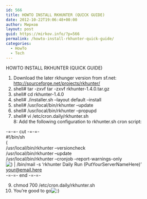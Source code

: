 ```yaml
---
id: 566
title: HOWTO INSTALL RKHUNTER (QUICK GUIDE)
date: 2012-10-22T19:06:48+00:00
author: Мирков
layout: post
guid: https://mirkov.info/?p=566
permalink: /howto-install-rkhunter-quick-guide/
categories:
  - HowTo
  - Tech
---
```

HOWTO INSTALL RKHUNTER (QUICK GUIDE)  
1. Download the later rkhunger version from sf.net: http://sourceforge.net/projects/rkhunter/  
2. shell# tar -zxvf tar -zxvf rkhunter-1.4.0.tar.gz  
3. shell# cd rkhunter-1.4.0  
4. shell# ./installer.sh &#8211;layout default &#8211;install  
5. shell# /usr/local/bin/rkhunter &#8211;update  
6. shell# /usr/local/bin/rkhunter &#8211;propupd  
7. shell# vi /etc/cron.daily/rkhunter.sh  
8: Add the following configuration to rkhunter.sh cron script:

-=-=- cut -=-=-  
#!/bin/sh  
(  
/usr/local/bin/rkhunter &#8211;versioncheck  
/usr/local/bin/rkhunter &#8211;update  
/usr/local/bin/rkhunter &#8211;cronjob &#8211;report-warnings-only  
<img src='https://mirkov.info/wp-includes/images/blank.gif' alt=')' class='wp-smiley smiley-2' /> | /bin/mail -s &#8216;rkhunter Daily Run (PutYourServerNameHere)&#8217; your@email.here  
-=-=- end -=-=-

9. chmod 700 /etc/cron.daily/rkhunter.sh  
10. You&#8217;re good to go<img src='https://mirkov.info/wp-includes/images/blank.gif' alt=':)' class='wp-smiley smiley-2' />